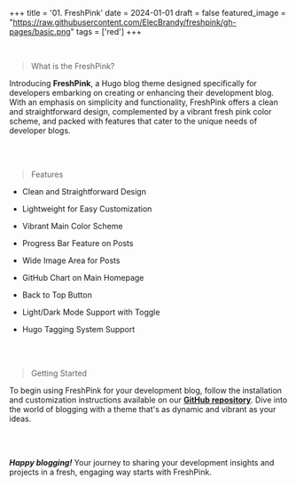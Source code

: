 +++
title = '01. FreshPink'
date = 2024-01-01
draft = false
featured_image = "https://raw.githubusercontent.com/ElecBrandy/freshpink/gh-pages/basic.png"
tags = ['red']
+++

<br>

> What is the FreshPink?

Introducing **FreshPink**, a Hugo blog theme designed specifically for developers embarking on creating or enhancing their development blog. With an emphasis on simplicity and functionality, FreshPink offers a clean and straightforward design, complemented by a vibrant fresh pink color scheme, and packed with features that cater to the unique needs of developer blogs.

<br>
<br>

> Features

- Clean and Straightforward Design

- Lightweight for Easy Customization

- Vibrant Main Color Scheme

- Progress Bar Feature on Posts

- Wide Image Area for Posts

- GitHub Chart on Main Homepage

- Back to Top Button

- Light/Dark Mode Support with Toggle

- Hugo Tagging System Support

<br>
<br>

> Getting Started

To begin using FreshPink for your development blog, follow the installation and customization instructions available on our [**GitHub repository**](https://github.com/your-repo/freshpink-hugo-theme). Dive into the world of blogging with a theme that's as dynamic and vibrant as your ideas.

<br>
<br>

**_Happy blogging!_**
Your journey to sharing your development insights and projects in a fresh, engaging way starts with FreshPink.

